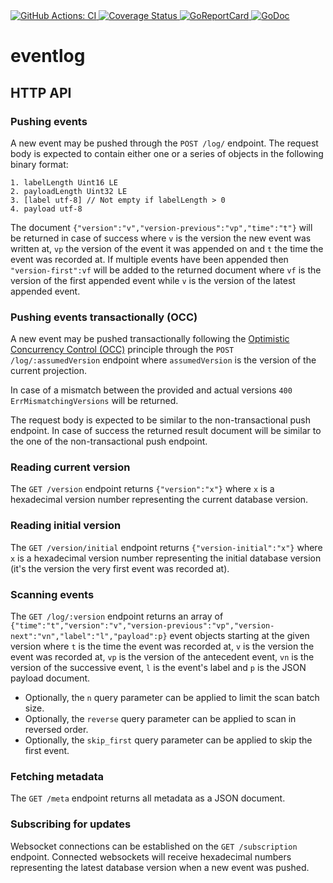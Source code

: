 <a href="https://github.com/romshark/eventlog/actions?query=workflow%3ACI">
    <img src="https://github.com/romshark/eventlog/workflows/CI/badge.svg" alt="GitHub Actions: CI">
</a>
<a href="https://coveralls.io/github/romshark/eventlog">
    <img src="https://coveralls.io/repos/github/romshark/eventlog/badge.svg" alt="Coverage Status" />
</a>
<a href="https://goreportcard.com/report/github.com/romshark/eventlog">
    <img src="https://goreportcard.com/badge/github.com/romshark/eventlog" alt="GoReportCard">
</a>
<a href="https://pkg.go.dev/github.com/romshark/eventlog">
    <img src="https://godoc.org/github.com/romshark/eventlog?status.svg" alt="GoDoc">
</a>

# eventlog

## HTTP API

### Pushing events

A new event may be pushed through the `POST /log/` endpoint.
The request body is expected to contain either one or a series of objects in the following binary format:

```
1. labelLength Uint16 LE
2. payloadLength Uint32 LE
3. [label utf-8] // Not empty if labelLength > 0
4. payload utf-8
```

The document `{"version":"v","version-previous":"vp","time":"t"}` will be returned in case of success where `v` is the version the new event was written at, `vp` the version of the event it was appended on and `t` the time the event was recorded at. If multiple events have been appended then `"version-first":vf` will be added to the returned document where `vf` is the version of the first appended event while `v` is the version of the latest appended event.

### Pushing events transactionally (OCC)

A new event may be pushed transactionally following the [Optimistic Concurrency Control (OCC)](https://en.wikipedia.org/wiki/Optimistic_concurrency_control) principle through the `POST /log/:assumedVersion` endpoint where `assumedVersion` is the version of the current projection.

In case of a mismatch between the provided and actual versions `400 ErrMismatchingVersions` will be returned.

The request body is expected to be similar to the non-transactional push endpoint.
In case of success the returned result document will be similar to the one of the non-transactional push endpoint.

### Reading current version

The `GET /version` endpoint returns `{"version":"x"}` where `x` is a hexadecimal version number representing the current database version.

### Reading initial version

The `GET /version/initial` endpoint returns `{"version-initial":"x"}` where `x` is a hexadecimal version number representing the initial database version (it's the version the very first event was recorded at).


### Scanning events

The `GET /log/:version` endpoint returns an array of `{"time":"t","version":"v","version-previous":"vp","version-next":"vn","label":"l","payload":p}` event objects starting at the given version where `t` is the time the event was recorded at, `v` is the version the event was recorded at, `vp` is the version of the antecedent event, `vn` is the version of the successive event, `l` is the event's label and `p` is the JSON payload document.

- Optionally, the `n` query parameter can be applied to limit the scan batch size.
- Optionally, the `reverse` query parameter can be applied to scan in reversed order.
- Optionally, the `skip_first` query parameter can be applied to skip the first event.


### Fetching metadata

The `GET /meta` endpoint returns all metadata as a JSON document.

### Subscribing for updates

Websocket connections can be established on the `GET /subscription` endpoint.
Connected websockets will receive hexadecimal numbers representing the latest database version when a new event was pushed.

